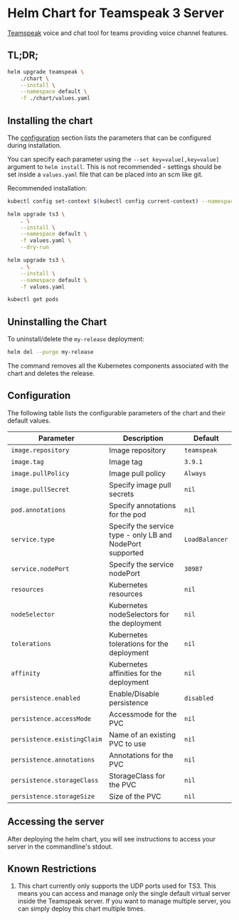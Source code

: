 # Helm Chart for Teamspeak 3 Server

[Teamspeak](https://www.teamspeak.com) voice and chat tool for teams providing voice channel features.

## TL;DR;

```bash
helm upgrade teamspeak \
    ./chart \
    --install \
    --namespace default \
    -f ./chart/values.yaml
```

## Installing the chart
The [configuration](#configuration) section lists
the parameters that can be configured during installation.

You can specify each parameter using the `--set key=value[,key=value]`
argument to `helm install`. This is not recommended - settings should be
set inside a `values.yaml` file that can be placed into an scm like git.

Recommended installation:

```bash
kubectl config set-context $(kubectl config current-context) --namespace=default

helm upgrade ts3 \
    . \
    --install \
    --namespace default \
    -f values.yaml \
    --dry-run

helm upgrade ts3 \
    . \
    --install \
    --namespace default \
    -f values.yaml

kubectl get pods
```

## Uninstalling the Chart

To uninstall/delete the `my-release` deployment:

```bash
helm del --purge my-release
```

The command removes all the Kubernetes components associated with the chart
and deletes the release.

## Configuration

The following table lists the configurable parameters of the chart and their default
values.

| Parameter                   | Description                                               | Default         |
|-----------------------------|-----------------------------------------------------------|-----------------|
| `image.repository`          | Image repository                                          | `teamspeak`     |
| `image.tag`                 | Image tag                                                 | `3.9.1`         |
| `image.pullPolicy`          | Image pull policy                                         | `Always`        |
| `image.pullSecret`          | Specify image pull secrets                                | `nil`           |
| `pod.annotations`           | Specify annotations for the pod                           | `nil`           |
| `service.type`              | Specify the service type - only LB and NodePort supported | `LoadBalancer`  |
| `service.nodePort`          | Specify the service nodePort                              | `30987`         |
| `resources`                 | Kubernetes resources                                      | `nil`           |
| `nodeSelector`              | Kubernetes nodeSelectors for the deployment               | `nil`           |
| `tolerations`               | Kubernetes tolerations for the deployment                 | `nil`           |
| `affinity`                  | Kubernetes affinities for the deployment                  | `nil`           |
| `persistence.enabled`       | Enable/Disable persistence                                | `disabled`      |
| `persistence.accessMode`    | Accessmode for the PVC                                    | `nil`           |
| `persistence.existingClaim` | Name of an existing PVC to use                            | `nil`           |
| `persistence.annotations`   | Annotations for the PVC                                   | `nil`           |
| `persistence.storageClass`  | StorageClass for the PVC                                  | `nil`           |
| `persistence.storageSize`   | Size of the PVC                                           | `nil`           |

## Accessing the server
After deploying the helm chart, you will see instructions to access your server in the commandline's stdout.

## Known Restrictions
1. This chart currently only supports the UDP ports used for TS3. This means you can access and manage only the single
default virtual server inside the Teamspeak server. If you want to manage multiple server, you can simply deploy this
chart multiple times.